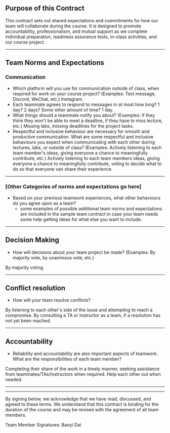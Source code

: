 ## Purpose of this Contract

This contract sets out shared expectations and commitments for how our team will collaborate during the course. It is designed to promote accountability, professionalism, and mutual support as we complete individual preparation, readiness assurance tests, in-class activities, and our course project.

---
## Team Norms and Expectations

### Communication

* Which platform will you use for communication outside of class, when required for work on your course project? (Examples: Text message, Discord, WeChat, etc.)
Instagram.
* Each teammate agrees to respond to messages in at most how long? 1 day? 2 days? Some other amount of time? 
1 day.
* What things should a teammate notify you about? (Examples: if they think they won't be able to meet a deadline, if they have to miss lecture, etc.)
Missing labs, missing deadlines for the project tasks.
* Respectful and inclusive behaviour are necessary for smooth and productive communication. What are some respectful and inclusive behaviours you expect when communicating with each other during lectures, labs, or outside of class? (Examples: Actively listening to each team member's ideas, giving everyone a chance to meaningfully contribute, etc.)
Actively listening to each team members ideas, giving everyone a chance to meaningfully contribute, voting to decide what to do so that everyone van share their experience.

---

### [Other Categories of norms and expectations go here]

* Based on your previous teamwork experiences, what other behaviours do you agree upon as a team?
    - some examples of possible additional team norms and expectations are included in the sample team contract in case your team needs some help getting ideas for what else you want to include.

---

## Decision Making

* How will decisions about your team project be made? (Examples: By majority vote, by unanimous vote, etc.)

By majority voting.

---
## Conflict resolution

* How will your team resolve conflicts?

By listening to each other's side of the issue and attempting to reach a compromise. By consulting a TA or instructor as a team, if a resolution has not yet been reached.



---

## Accountability

* Reliability and accountability are also important aspects of teamwork. What are the responsibilities of each team member?

Completing their share of the work in a timely manner, seeking assistance from teammates/TAs/instructors when required.
Help each other out when needed. 

---

---

By signing below, we acknowledge that we have read, discussed, and agreed to these terms. We understand that this contract is binding for the duration of the course and may be revised with the agreement of all team members.

Team Member Signatures:
Baoyi Dai
